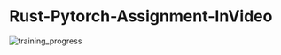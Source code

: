 # Rust-Pytorch-Assignment-InVideo

![training_progress](https://github.com/user-attachments/assets/48429cd4-3c8f-4854-8556-b35ac7431f55)
